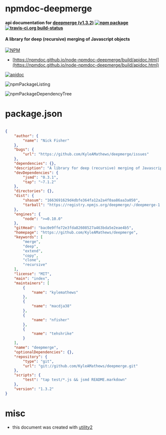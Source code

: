 # npmdoc-deepmerge

#### api documentation for  [deepmerge (v1.3.2)](https://github.com/KyleAMathews/deepmerge)  [![npm package](https://img.shields.io/npm/v/npmdoc-deepmerge.svg?style=flat-square)](https://www.npmjs.org/package/npmdoc-deepmerge) [![travis-ci.org build-status](https://api.travis-ci.org/npmdoc/node-npmdoc-deepmerge.svg)](https://travis-ci.org/npmdoc/node-npmdoc-deepmerge)

#### A library for deep (recursive) merging of Javascript objects

[![NPM](https://nodei.co/npm/deepmerge.png?downloads=true&downloadRank=true&stars=true)](https://www.npmjs.com/package/deepmerge)

- [https://npmdoc.github.io/node-npmdoc-deepmerge/build/apidoc.html](https://npmdoc.github.io/node-npmdoc-deepmerge/build/apidoc.html)

[![apidoc](https://npmdoc.github.io/node-npmdoc-deepmerge/build/screenCapture.buildCi.browser.%252Ftmp%252Fbuild%252Fapidoc.html.png)](https://npmdoc.github.io/node-npmdoc-deepmerge/build/apidoc.html)

![npmPackageListing](https://npmdoc.github.io/node-npmdoc-deepmerge/build/screenCapture.npmPackageListing.svg)

![npmPackageDependencyTree](https://npmdoc.github.io/node-npmdoc-deepmerge/build/screenCapture.npmPackageDependencyTree.svg)



# package.json

```json

{
    "author": {
        "name": "Nick Fisher"
    },
    "bugs": {
        "url": "https://github.com/KyleAMathews/deepmerge/issues"
    },
    "dependencies": {},
    "description": "A library for deep (recursive) merging of Javascript objects",
    "devDependencies": {
        "jsmd": "0.3.1",
        "tap": "~7.1.2"
    },
    "directories": {},
    "dist": {
        "shasum": "1663691629d4dbfe364fa12a2a4f0aa86aa3a050",
        "tarball": "https://registry.npmjs.org/deepmerge/-/deepmerge-1.3.2.tgz"
    },
    "engines": {
        "node": ">=0.10.0"
    },
    "gitHead": "bac0e9ffe72e3fda82608527a463bda5e2eae4b5",
    "homepage": "https://github.com/KyleAMathews/deepmerge",
    "keywords": [
        "merge",
        "deep",
        "extend",
        "copy",
        "clone",
        "recursive"
    ],
    "license": "MIT",
    "main": "index",
    "maintainers": [
        {
            "name": "kylemathews"
        },
        {
            "name": "macdja38"
        },
        {
            "name": "nfisher"
        },
        {
            "name": "tehshrike"
        }
    ],
    "name": "deepmerge",
    "optionalDependencies": {},
    "repository": {
        "type": "git",
        "url": "git://github.com/KyleAMathews/deepmerge.git"
    },
    "scripts": {
        "test": "tap test/*.js && jsmd README.markdown"
    },
    "version": "1.3.2"
}
```



# misc
- this document was created with [utility2](https://github.com/kaizhu256/node-utility2)
